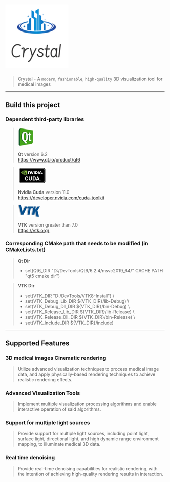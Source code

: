 
# <img src="Resources/Icons/logo.png" width="200" >

> Crystal - A `modern`, `fashionable`, `high-quality` 3D visualization tool for medical images

---
## Build this project

### Dependent third-party libraries


> <img src="Resources/Icons/logo-Qt.png" width="50" >
>
> **Qt** version 6.2   
> https://www.qt.io/product/qt6


> <img src="Resources/Icons/logo-cuda.png" width="90" >
>
> **Nvidia Cuda** version 11.0   
> https://developer.nvidia.com/cuda-toolkit


> <img src="Resources/Icons/logo-vtk.png" width="70" >
>
> **VTK** version greater than 7.0   
> https://vtk.org/

### Corresponding CMake path that needs to be modified (in CMakeLists.txt)

> **Qt Dir**
> - set(Qt6_DIR "D:/DevTools/Qt6/6.2.4/msvc2019_64/" CACHE PATH "qt5 cmake dir") 

> **VTK Dir**
> - set(VTK_DIR "D:/DevTools/VTK8-Install") \
> - set(VTK_Debug_Lib_DIR ${VTK_DIR}/lib-Debug) \
> - set(VTK_Debug_Dll_DIR ${VTK_DIR}/bin-Debug) \
> - set(VTK_Release_Lib_DIR ${VTK_DIR}/lib-Release) \
> - set(VTK_Release_Dll_DIR ${VTK_DIR}/bin-Release) \
> - set(VTK_Include_DIR ${VTK_DIR}/include) 

---
## Supported Features

### 3D medical images Cinematic rendering

> Utilize advanced visualization techniques to process medical image data, and apply physically-based rendering techniques to achieve realistic rendering effects.

### Advanced Visualization Tools

> Implement multiple visualization processing algorithms and enable interactive operation of said algorithms.

### Support for multiple light sources

> Provide support for multiple light sources, including point light, surface light, directional light, and high dynamic range environment mapping, to illuminate medical 3D data.

### Real time denoising

> Provide real-time denoising capabilities for realistic rendering, with the intention of achieving high-quality rendering results in interaction.







